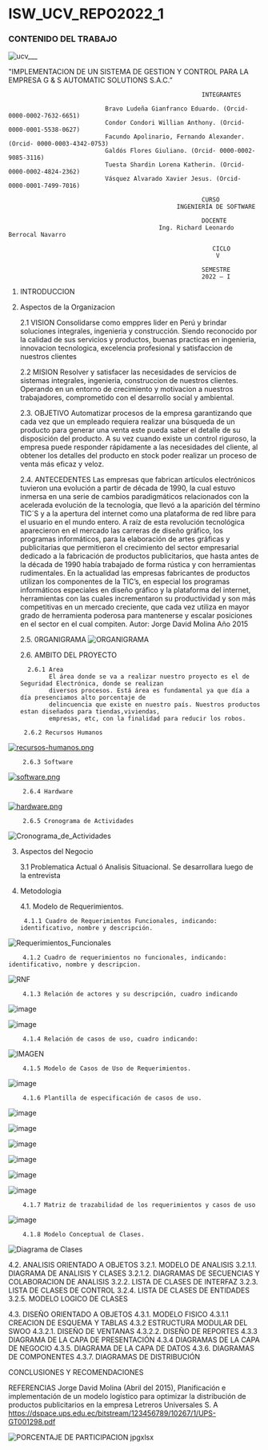 # ISW_UCV_REPO2022_1
### CONTENIDO DEL TRABAJO

![ucv___](https://user-images.githubusercontent.com/82493473/167241202-8bfc3708-c35e-4ab4-b7a4-523ba714ba19.jpg)

  
"IMPLEMENTACION DE UN SISTEMA DE GESTION Y CONTROL PARA LA EMPRESA G & S AUTOMATIC SOLUTIONS S.A.C.” 





                                                          INTEGRANTES
                       
                               Bravo Ludeña Gianfranco Eduardo. (Orcid- 0000-0002-7632-6651)  
                               Condor Condori Willian Anthony. (Orcid- 0000-0001-5538-0627)
                               Facundo Apolinario, Fernando Alexander. (Orcid- 0000-0003-4342-0753)
                               Galdós Flores Giuliano. (Orcid- 0000-0002-9085-3116)
                               Tuesta Shardin Lorena Katherin. (Orcid- 0000-0002-4824-2362)
                               Vásquez Alvarado Xavier Jesus. (Orcid- 0000-0001-7499-7016)

                                                          CURSO
                                                   INGENIERÍA DE SOFTWARE

                                                          DOCENTE 
                                              Ing. Richard Leonardo Berrocal Navarro

                                                             CICLO
                                                              V

                                                          SEMESTRE
                                                          2022 – I



1. INTRODUCCION



2. Aspectos de la Organizacion

    2.1 VISION
        Consolidarse como emppres lider en Perú y brindar soluciones integrales, ingenieria y construcción.
        Siendo reconocido por la calidad de sus servicios y productos, buenas practicas en ingenieria, 
        innovacion tecnologica, excelencia profesional y satisfaccion de nuestros clientes

    2.2 MISION
         Resolver y satisfacer las necesidades de servicios de sistemas integrales, ingenieria, construccion 
         de nuestros clientes. Operando en un entorno de crecimiento y motivacion a nuestros trabajadores, 
         comprometido con el desarrollo social y ambiental.
         
    2.3. OBJETIVO
         Automatizar procesos de la empresa garantizando que cada vez que un empleado requiera realizar una 
         búsqueda de un producto para generar una venta este pueda saber el detalle de su disposición del 
         producto. A su vez cuando existe un control riguroso, la empresa puede responder rápidamente a las
         necesidades del cliente, al obtener los detalles del producto en stock poder realizar un proceso 
         de venta más eficaz y veloz.

     2.4. ANTECEDENTES
          Las empresas que fabrican artículos electrónicos tuvieron una evolución a partir de década de 1990, 
          la cual estuvo inmersa en una serie de cambios paradigmáticos relacionados con la acelerada evolución
          de la tecnología, que llevó a la aparición del término TIC´S y a la apertura del internet como una 
          plataforma de red libre para el usuario en el mundo entero. A raíz de esta revolución tecnológica 
          aparecieron en el mercado las carreras de diseño gráfico, los programas informáticos, para la elaboración
          de artes gráficas y publicitarias que permitieron el crecimiento del sector empresarial dedicado a la 
          fabricación de productos publicitarios, que hasta antes de la década de 1990 había trabajado de forma
          rústica y con herramientas rudimentales. 
          En la actualidad las empresas fabricantes de productos utilizan  los componentes de la TIC’s, en especial
          los programas informáticos especiales en diseño gráfico y la plataforma del internet, herramientas con las 
          cuales incrementaron su productividad y son más competitivas en un mercado creciente, que cada vez utiliza 
          en mayor grado de herramienta poderosa para mantenerse y escalar posiciones en el sector en el cual compiten.
           Autor: Jorge David Molina Año 2015


     2.5. 0RGANIGRAMA
![ORGANIGRAMA](https://user-images.githubusercontent.com/82493473/165431016-9638bb4e-99db-4665-ace4-acae18a80685.JPG)






     2.6. AMBITO DEL PROYECTO

         2.6.1 Area
               El área donde se va a realizar nuestro proyecto es el de Seguridad Electrónica, donde se realizan 
               diversos procesos. Está área es fundamental ya que día a día presenciamos alto porcentaje de 
               delincuencia que existe en nuestro país. Nuestros productos estan diseñados para tiendas,viviendas, 
               empresas, etc, con la finalidad para reducir los robos.
  
        2.6.2 Recursos Humanos
        
[![recursos-humanos.png](https://i.postimg.cc/W3Rzdd5j/recursos-humanos.png)](https://postimg.cc/mcwBqgx6)
     
        2.6.3 Software
        
[![software.png](https://i.postimg.cc/q7msCX9n/software.png)](https://postimg.cc/5HCYhv9N)

        2.6.4 Hardware
        
[![hardware.png](https://i.postimg.cc/h47pd6M0/hardware.png)](https://postimg.cc/qg4sfmPt)

        2.6.5 Cronograma de Actividades
![Cronograma_de_Actividades](https://user-images.githubusercontent.com/82493473/165433410-88c4c162-c3f5-4f2f-b80a-e57f126fb870.JPG)


        

3. Aspectos del Negocio
  
    3.1 Problematica Actual ó Analisis Situacional.
        Se desarrollara luego de la entrevista 
  
4. Metodologia
 
    4.1. Modelo de Requerimientos.
   
        4.1.1 Cuadro de Requerimientos Funcionales, indicando: identificativo, nombre y descripción.
![Requerimientos_Funcionales](https://user-images.githubusercontent.com/82493473/167751709-5828017f-7405-4429-a636-5b32783939df.JPG)

      
        4.1.2 Cuadro de requerimientos no funcionales, indicando: identificativo, nombre y descripcion.
![RNF](https://user-images.githubusercontent.com/103294307/167752693-cccd5a68-112b-4a87-8f58-60125f42a3a4.JPG)


      
        4.1.3 Relación de actores y su descripción, cuadro indicando
![image](https://user-images.githubusercontent.com/82493473/167751274-d2b1849f-68ef-4d14-b52d-7ad11805d85f.png)

![image](https://user-images.githubusercontent.com/82493473/167751664-242b204f-a93d-4fcf-9261-0954dda4c539.png)


         
        4.1.4 Relación de casos de uso, cuadro indicando:
  ![IMAGEN](https://raw.githubusercontent.com/wcondorico/Prueba/main/Relacion%20cun.jpg)
  
        4.1.5 Modelo de Casos de Uso de Requerimientos.
  ![image](https://raw.githubusercontent.com/wcondorico/Prueba/main/CUN.jpg)
      
        4.1.6 Plantilla de especificación de casos de uso.
![image](https://raw.githubusercontent.com/wcondorico/Prueba/main/cun1.png)

![image](https://raw.githubusercontent.com/wcondorico/Prueba/main/cun2.png)

![image](https://raw.githubusercontent.com/wcondorico/Prueba/main/cun3.png)

![image](https://raw.githubusercontent.com/wcondorico/Prueba/main/cun4.png)

![image](https://raw.githubusercontent.com/wcondorico/Prueba/main/cun5.png)

![image](https://raw.githubusercontent.com/wcondorico/Prueba/main/cun6.png)

        4.1.7 Matriz de trazabilidad de los requerimientos y casos de uso 

![image](https://user-images.githubusercontent.com/82493473/167753948-1177d8a0-590c-49e1-a437-cd30f1ef1cdf.png)


        4.1.8 Modelo Conceptual de Clases.
![Diagrama de Clases](https://user-images.githubusercontent.com/82493473/165433207-e92a2b8e-e172-47f0-8bc9-47497d6a2e56.png)

   4.2.	ANALISIS ORIENTADO A OBJETOS
        3.2.1.	MODELO DE ANALISIS
                3.2.1.1.	DIAGRAMA DE ANALISIS Y CLASES
                3.2.1.2.	DIAGRAMAS DE SECUENCIAS Y COLABORACION DE ANALISIS
        3.2.2.	LISTA DE CLASES DE INTERFAZ
        3.2.3.	LISTA DE CLASES DE CONTROL
        3.2.4.	LISTA DE CLASES DE ENTIDADES
        3.2.5.	MODELO LOGICO DE CLASES

   4.3.	DISEÑO ORIENTADO A OBJETOS 
        4.3.1.	MODELO FISICO
                4.3.1.1 CREACION DE ESQUEMA Y TABLAS
        4.3.2 ESTRUCTURA MODULAR DEL SWOO
                4.3.2.1. DISEÑO DE VENTANAS
                4.3.2.2. DISEÑO DE REPORTES
        4.3.3 DIAGRAMA DE LA CAPA DE PRESENTACIÓN
        4.3.4 DIAGRAMAS DE LA CAPA DE NEGOCIO
        4.3.5. DIAGRAMA DE LA CAPA DE DATOS
        4.3.6. DIAGRAMAS DE COMPONENTES
        4.3.7. DIAGRAMAS DE DISTRIBUCIÓN






CONCLUSIONES Y RECOMENDACIONES

REFERENCIAS
Jorge David Molina (Abril del 2015), Planificación e implementación de un modelo         logístico para optimizar la distribución de productos publicitarios en la empresa Letreros Universales S. A
https://dspace.ups.edu.ec/bitstream/123456789/10267/1/UPS-GT001298.pdf


![PORCENTAJE DE PARTICIPACION jpgxlsx](https://user-images.githubusercontent.com/82493473/167539824-08d2c785-c2b4-4b34-982d-818216ad0c28.JPG)


